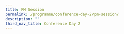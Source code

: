 ```yaml
---
title: PM Session
permalink: /programme/conference-day-2/pm-session/
description: ""
third_nav_title: Conference Day 2
---
```

